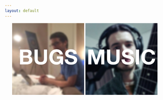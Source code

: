```yaml
---
layout: default
---
```


<div style='width:100%;text-align:center;'>

<a href='/bugs/' style='display:inline-block; width: 45%'>
  <img src='/images/bugs.jpg' style='display:block'>
</a>
<a href='/music/' style='display:inline-block; width: 45%'>
  <img src='/images/music.jpg' style='display:block'>
</a>

</div>
